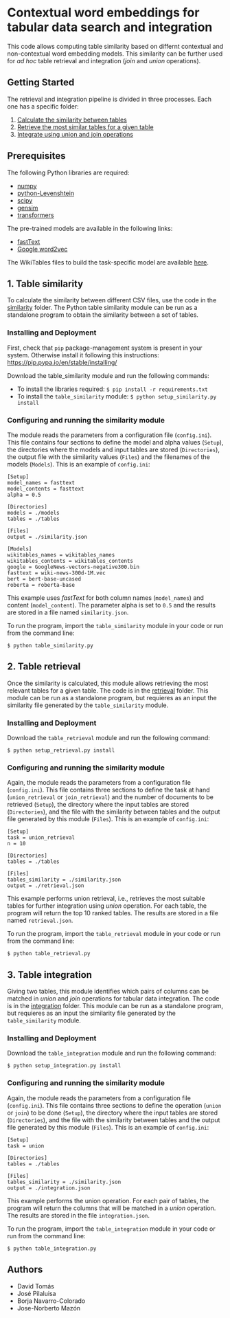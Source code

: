 # Contextual word embeddings for tabular data search and integration

This code allows computing table similarity based on differnt contextual and non-contextual word embedding models. This similarity can be further used for *ad hoc* table retrieval and integration (*join* and *union* operations).

## Getting Started

The retrieval and integration pipeline is divided in three processes. Each one has a specific folder:

1. [Calculate the similarity between tables](https://github.com/d-tomas/data-integration/tree/main/similarity)
2. [Retrieve the most similar tables for a given table](https://github.com/d-tomas/data-integration/tree/main/retrieval)
3. [Integrate using union and join operations](https://github.com/d-tomas/data-integration/tree/main/integration)

## Prerequisites

The following Python libraries are required:

* [numpy](https://pypi.org/project/numpy/)
* [python-Levenshtein](https://pypi.org/project/python-Levenshtein/)
* [scipy](https://pypi.org/project/scipy/)
* [gensim](https://pypi.org/project/gensim/)
* [transformers](https://pypi.org/project/transformers/)

The pre-trained models are available in the following links:

* [fastText](https://fasttext.cc/docs/en/english-vectors.html)
* [Google word2vec](https://code.google.com/archive/p/word2vec/)

The WikiTables files to build the task-specific model are available [here](http://websail-fe.cs.northwestern.edu/TabEL/).

## 1. Table similarity

To calculate the similarity between different CSV files, use the code in the [similarity](https://github.com/d-tomas/data-integration/tree/main/similarity) folder. The Python table similarity module can be run as a standalone program to obtain the similarity between a set of tables.

### Installing and Deployment

First, check that `pip` package-management system is present in your system. Otherwise install it following this instructions: https://pip.pypa.io/en/stable/installing/

Download the table_similarity module and run the following commands:

* To install the libraries required: `$ pip install -r requirements.txt`
* To install the `table_similarity` module: `$ python setup_similarity.py install`

### Configuring and running the similarity module

The module reads the parameters from a configuration file (`config.ini`). This file contains four sections to define the model and alpha values (`Setup`), the directories where the models and input tables are stored (`Directories`), the output file with the similarity values (`Files`) and the filenames of the models (`Models`). This is an example of `config.ini`:

```
[Setup] 
model_names = fasttext
model_contents = fasttext
alpha = 0.5

[Directories]
models = ./models
tables = ./tables

[Files]
output = ./similarity.json

[Models]
wikitables_names = wikitables_names
wikitables_contents = wikitables_contents
google = GoogleNews-vectors-negative300.bin
fasttext = wiki-news-300d-1M.vec
bert = bert-base-uncased
roberta = roberta-base
```

This example uses *fastText* for both column names (`model_names`) and content (`model_content`). The parameter alpha is set to `0.5` and the results are stored in a file named `similarity.json`.

To run the program, import the `table_similarity` module in your code or run from the command line:

```
$ python table_similarity.py
```

## 2. Table retrieval

Once the similarity is calculated, this module allows retrieving the most relevant tables for a given table. The code is in the [retrieval](https://github.com/d-tomas/data-integration/tree/main/similarity) folder. This module can be run as a standalone program, but requieres as an input the similarity file generated by the `table_similarity` module.

### Installing and Deployment

Download the `table_retrieval` module and run the following command:

```
$ python setup_retrieval.py install
```

### Configuring and running the similarity module

Again, the module reads the parameters from a configuration file (`config.ini`). This file contains three sections to define the task at hand (`union_retrieval` or `join_retrieval`) and the number of documents to be retrieved (`Setup`), the directory where the input tables are stored (`Directories`), and the file with the similarity between tables and the output file generated by this module (`Files`). This is an example of `config.ini`:

```
[Setup]
task = union_retrieval
n = 10

[Directories]
tables = ./tables

[Files]
tables_similarity = ./similarity.json
output = ./retrieval.json
```

This example performs union retrieval, i.e., retrieves the most suitable tables for further integration using *union* operation. For each table, the program will return the top 10 ranked tables. The results are stored in a file named `retrieval.json`.

To run the program, import the `table_retrieval` module in your code or run from the command line:

```
$ python table_retrieval.py
```

## 3. Table integration

Giving two tables, this module identifies which pairs of columns can be matched in *union* and *join* operations for tabular data integration. The code is in the [integration](https://github.com/d-tomas/data-integration/tree/main/integration) folder. This module can be run as a standalone program, but requieres as an input the similarity file generated by the `table_similarity` module.

### Installing and Deployment

Download the `table_integration` module and run the following command:

```
$ python setup_integration.py install
```

### Configuring and running the similarity module

Again, the module reads the parameters from a configuration file (`config.ini`). This file contains three sections to define the operation (`union` or `join`) to be done (`Setup`), the directory where the input tables are stored (`Directories`), and the file with the similarity between tables and the output file generated by this module (`Files`). This is an example of `config.ini`:

```
[Setup]
task = union

[Directories]
tables = ./tables

[Files]
tables_similarity = ./similarity.json
output = ./integration.json
```

This example performs the union operation. For each pair of tables, the program will return the columns that will be matched in a *union* operation. The results are stored in the file `integration.json`.

To run the program, import the `table_integration` module in your code or run from the command line:

```
$ python table_integration.py
```


## Authors

* David Tomás
* José Pilaluisa
* Borja Navarro-Colorado
* Jose-Norberto Mazón

